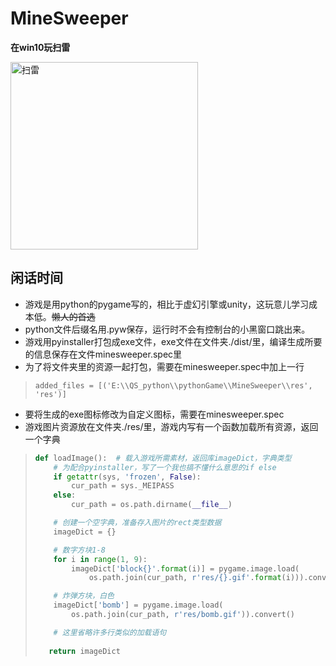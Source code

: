 # MineSweeper
__在win10玩扫雷__

<img src="https://timgsa.baidu.com/timg?image&quality=80&size=b9999_10000&sec=1592669172087&di=850fbbaced39678785b5acdf3ea2e8f4&imgtype=0&src=http%3A%2F%2Fpic.baike.soso.com%2Fp%2F20131221%2F20131221060140-2027942049.jpg" width=300 alt="扫雷">

## 闲话时间
* 游戏是用python的pygame写的，相比于虚幻引擎或unity，这玩意儿学习成本低。~~懒人的首选~~
* python文件后缀名用.pyw保存，运行时不会有控制台的小黑窗口跳出来。
* 游戏用pyinstaller打包成exe文件，exe文件在文件夹./dist/里，编译生成所要的信息保存在文件minesweeper.spec里
* 为了将文件夹里的资源一起打包，需要在minesweeper.spec中加上一行
> ```
> added_files = [('E:\\QS_python\\pythonGame\\MineSweeper\\res', 'res')]
> ```
* 要将生成的exe图标修改为自定义图标，需要在minesweeper.spec
* 游戏图片资源放在文件夹./res/里，游戏内写有一个函数加载所有资源，返回一个字典
> ```python
> def loadImage():  # 载入游戏所需素材，返回库imageDict，字典类型
>     # 为配合pyinstaller，写了一个我也搞不懂什么意思的if else
>     if getattr(sys, 'frozen', False):
>         cur_path = sys._MEIPASS
>     else:
>         cur_path = os.path.dirname(__file__)
> 
>     # 创建一个空字典，准备存入图片的rect类型数据
>     imageDict = {}
> 
>     # 数字方块1-8
>     for i in range(1, 9):
>         imageDict['block{}'.format(i)] = pygame.image.load(
>             os.path.join(cur_path, r'res/{}.gif'.format(i))).convert()
> 
>     # 炸弹方块，白色
>     imageDict['bomb'] = pygame.image.load(
>         os.path.join(cur_path, r'res/bomb.gif')).convert()
> 
>     # 这里省略许多行类似的加载语句
>    
>    return imageDict   
> ```

